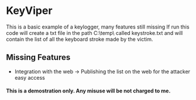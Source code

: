 # KeyViper
This is a basic example of a keylogger, many features still missing
If run this code will create a txt file in the path C:\temp\ called keystroke.txt and will contain the list of all the keyboard stroke made by the victim. 



## Missing Features
- Integration with the web -> Publishing the list on the web for the attacker easy access

#### This is a demostration only. Any misuse will be not charged to me. 

